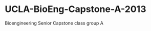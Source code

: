 UCLA-BioEng-Capstone-A-2013
===========================

Bioengineering Senior Capstone class group A
